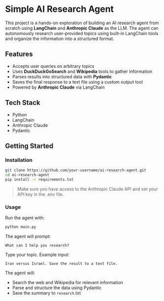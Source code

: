 # Simple AI Research Agent

This project is a hands-on exploration of building an AI research agent from scratch using **LangChain** and **Anthropic Claude** as the LLM. The agent can autonomously research user-provided topics using built-in LangChain tools and organize the information into a structured format.

## Features

- Accepts user queries on arbitrary topics
- Uses **DuckDuckGoSearch** and **Wikipedia** tools to gather information
- Parses results into structured data with **Pydantic**
- Saves the final response to a text file using a custom output tool
- Powered by **Anthropic Claude** via LangChain

## Tech Stack

- Python
- LangChain
- Anthropic Claude
- Pydantic

## Getting Started

### Installation

```bash
git clone https://github.com/your-username/ai-research-agent.git
cd ai-research-agent
pip install -r requirements.txt
```

> Make sure you have access to the Anthropic Claude API and set your API key in the .env file.

### Usage

Run the agent with:

```bash
python main.py
```

The agent will prompt:

```
What can I help you research?
```

Type your topic.
Example input:

```
Iran versus Israel. Save the result to a text file.
```

The agent will:

- Search the web and Wikipedia for relevant information
- Parse and structure the data using Pydantic
- Save the summary to `research`.txt
